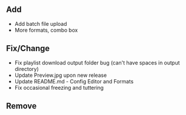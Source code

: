 
## Add
- Add batch file upload
- More formats, combo box

## Fix/Change
- Fix playlist download output folder bug (can't have spaces in output directory)
- Update Preview.jpg upon new release
- Update README.md - Config Editor and Formats
- Fix occasional freezing and tuttering

## Remove

